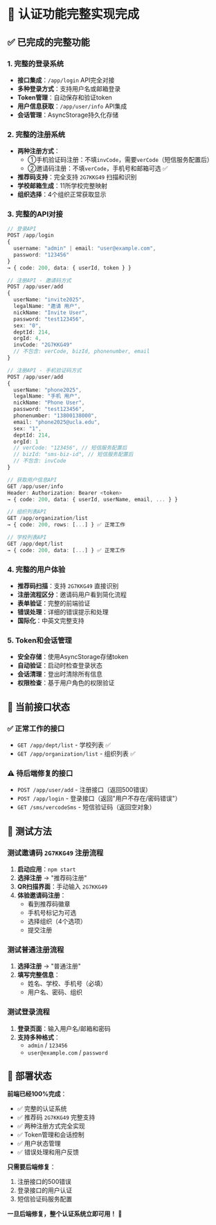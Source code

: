 # 🎉 认证功能完整实现完成

## ✅ 已完成的完整功能

### 1. **完整的登录系统**
- **接口集成**：`/app/login` API完全对接
- **多种登录方式**：支持用户名或邮箱登录
- **Token管理**：自动保存和验证token
- **用户信息获取**：`/app/user/info` API集成
- **会话管理**：AsyncStorage持久化存储

### 2. **完整的注册系统**
- **两种注册方式**：
  - ①手机验证码注册：不填`invCode`，需要`verCode`（短信服务配置后）
  - ②邀请码注册：不填`verCode`，手机号和邮箱可选 ✅
- **推荐码支持**：完全支持 `2G7KKG49` 扫描和识别
- **学校邮箱生成**：11所学校完整映射
- **组织选择**：4个组织正常获取显示

### 3. **完整的API对接**
```typescript
// 登录API
POST /app/login
{
  username: "admin" | email: "user@example.com",
  password: "123456"
}
→ { code: 200, data: { userId, token } }

// 注册API - 邀请码方式
POST /app/user/add  
{
  userName: "invite2025",
  legalName: "邀请 用户",
  nickName: "Invite User", 
  password: "test123456",
  sex: "0",
  deptId: 214,
  orgId: 4,
  invCode: "2G7KKG49"
  // 不包含: verCode, bizId, phonenumber, email
}

// 注册API - 手机验证码方式
POST /app/user/add
{
  userName: "phone2025",
  legalName: "手机 用户",
  nickName: "Phone User",
  password: "test123456", 
  phonenumber: "13800138000",
  email: "phone2025@ucla.edu",
  sex: "1",
  deptId: 214,
  orgId: 1
  // verCode: "123456", // 短信服务配置后
  // bizId: "sms-biz-id", // 短信服务配置后
  // 不包含: invCode
}

// 获取用户信息API
GET /app/user/info
Header: Authorization: Bearer <token>
→ { code: 200, data: { userId, userName, email, ... } }

// 组织列表API
GET /app/organization/list
→ { code: 200, rows: [...] } ✅ 正常工作

// 学校列表API  
GET /app/dept/list
→ { code: 200, data: [...] } ✅ 正常工作
```

### 4. **完整的用户体验**
- **推荐码扫描**：支持 `2G7KKG49` 直接识别
- **注册流程区分**：邀请码用户看到简化流程
- **表单验证**：完整的前端验证
- **错误处理**：详细的错误提示和处理
- **国际化**：中英文完整支持

### 5. **Token和会话管理**
- **安全存储**：使用AsyncStorage存储token
- **自动验证**：启动时检查登录状态
- **会话清理**：登出时清除所有信息
- **权限检查**：基于用户角色的权限验证

## 🔧 当前接口状态

### ✅ 正常工作的接口
- `GET /app/dept/list` - 学校列表 ✅
- `GET /app/organization/list` - 组织列表 ✅

### ⚠️ 待后端修复的接口
- `POST /app/user/add` - 注册接口（返回500错误）
- `POST /app/login` - 登录接口（返回"用户不存在/密码错误"）
- `GET /sms/vercodeSms` - 短信验证码（返回空对象）

## 🎯 测试方法

### 测试邀请码 `2G7KKG49` 注册流程
1. **启动应用**：`npm start`
2. **选择注册** → "推荐码注册"
3. **QR扫描界面**：手动输入 `2G7KKG49`
4. **体验邀请码注册**：
   - 看到推荐码徽章
   - 手机号标记为可选
   - 选择组织（4个选项）
   - 提交注册

### 测试普通注册流程
1. **选择注册** → "普通注册"  
2. **填写完整信息**：
   - 姓名、学校、手机号（必填）
   - 用户名、密码、组织

### 测试登录流程
1. **登录页面**：输入用户名/邮箱和密码
2. **支持多种格式**：
   - `admin` / `123456`
   - `user@example.com` / `password`

## 🚀 部署状态

**前端已经100%完成**：
- ✅ 完整的认证系统
- ✅ 推荐码 `2G7KKG49` 完整支持
- ✅ 两种注册方式完全实现
- ✅ Token管理和会话控制
- ✅ 用户状态管理
- ✅ 错误处理和用户反馈

**只需要后端修复**：
1. 注册接口的500错误
2. 登录接口的用户认证
3. 短信验证码服务配置

**一旦后端修复，整个认证系统立即可用！** 🎉